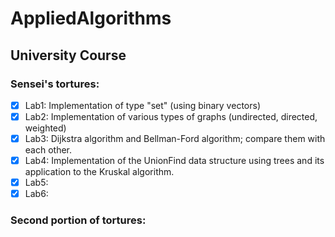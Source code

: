 # AppliedAlgorithms
## University Course
### Sensei's tortures:
- [x] Lab1: Implementation of type "set" (using binary vectors)
- [x] Lab2: Implementation of various types of graphs (undirected, directed, weighted)
- [x] Lab3: Dijkstra algorithm and Bellman-Ford algorithm; compare them with each other.
- [x] Lab4: Implementation of the UnionFind data structure using trees and its application to the Kruskal algorithm.
- [x] Lab5:
- [x] Lab6:
### Second portion of tortures:

